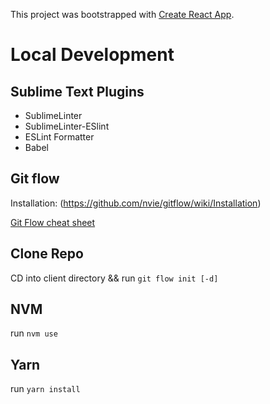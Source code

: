 This project was bootstrapped with [Create React App](https://github.com/facebookincubator/create-react-app).

# Local Development

## Sublime Text Plugins
- SublimeLinter
- SublimeLinter-ESlint
- ESLint Formatter
- Babel

## Git flow
Installation: (https://github.com/nvie/gitflow/wiki/Installation)

[Git Flow cheat sheet](http://danielkummer.github.io/git-flow-cheatsheet/)

## Clone Repo
CD into client directory && run `git flow init [-d]`

## NVM
run `nvm use`

## Yarn
run `yarn install`